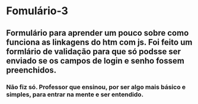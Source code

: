 # Fomulário-3

## Formulário para aprender um pouco sobre como funciona as linkagens do htm com js. Foi feito um formlário de validação para que só podsse ser enviado se os campos de login e senho fossem preenchidos.

### Não fiz só. Professor que ensinou, por ser algo mais básico e simples, para entrar na mente e ser entendido.
